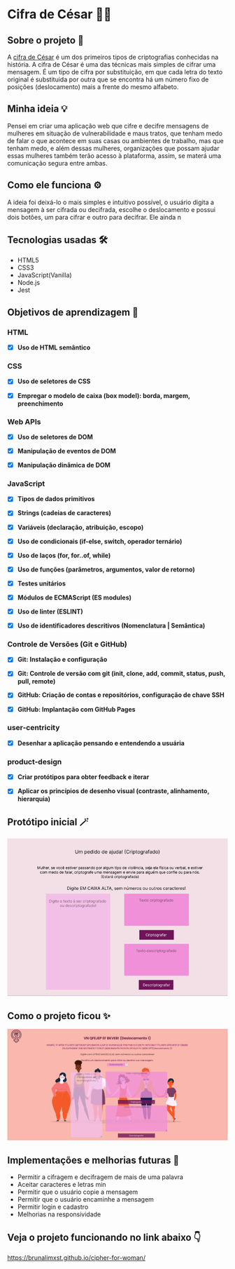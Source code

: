 # Cifra de César 🕵️‍♂️

## Sobre o projeto 📰

A [cifra de César](https://pt.wikipedia.org/wiki/Cifra_de_C%C3%A9sar) é um dos primeiros tipos de criptografias conhecidas na história. A cifra  de César é uma das técnicas mais simples de cifrar uma mensagem. É um tipo de cifra por substituição, em que cada letra do texto original é substituida por outra que se encontra há um número fixo de posições (deslocamento) mais a frente do mesmo alfabeto.

## Minha ideia 💡

Pensei em criar uma aplicação web que cifre e decifre mensagens de mulheres em situação de vulnerabilidade e maus tratos, que tenham medo de falar o que acontece em suas casas ou ambientes de trabalho, mas que tenham medo, e além dessas mulheres, organizações que possam ajudar essas mulheres também terão acesso à plataforma, assim, se materá uma comunicação segura entre ambas.

## Como ele funciona ⚙️

A ideia foi deixá-lo o mais simples e intuitivo possível, o usuário digita a mensagem à ser cifrada ou decifrada, escolhe o deslocamento e possui dois botões, um para cifrar e outro para decifrar. Ele ainda n

## Tecnologias usadas 🛠 

- HTML5
- CSS3
- JavaScript(Vanilla)
- Node.js
- Jest

## Objetivos de aprendizagem 📌

### HTML

- [x] **Uso de HTML semântico**

### CSS

- [x] **Uso de seletores de CSS**

- [x] **Empregar o modelo de caixa (box model): borda, margem, preenchimento**

### Web APIs

- [x] **Uso de seletores de DOM**

- [x] **Manipulação de eventos de DOM**

- [x] **Manipulação dinâmica de DOM**

### JavaScript

- [x] **Tipos de dados primitivos**

- [x] **Strings (cadeias de caracteres)**

- [x] **Variáveis (declaração, atribuição, escopo)**

- [x] **Uso de condicionais (if-else, switch, operador ternário)**

- [x] **Uso de laços (for, for..of, while)**

- [x] **Uso de funções (parâmetros, argumentos, valor de retorno)**

- [x] **Testes unitários**

- [x] **Módulos de ECMAScript (ES modules)**

- [x] **Uso de linter (ESLINT)**

- [x] **Uso de identificadores descritivos (Nomenclatura | Semântica)**

### Controle de Versões (Git e GitHub)

- [x] **Git: Instalação e configuração**

- [x] **Git: Controle de versão com git (init, clone, add, commit, status, push, pull, remote)**

- [x] **GitHub: Criação de contas e repositórios, configuração de chave SSH**

- [x] **GitHub: Implantação com GitHub Pages**

### user-centricity

- [x] **Desenhar a aplicação pensando e entendendo a usuária**

### product-design

- [x] **Criar protótipos para obter feedback e iterar**

- [x] **Aplicar os princípios de desenho visual (contraste, alinhamento, hierarquia)**


## Protótipo inicial 🪄

![Protótipo](./src/imagens/prototipo.png)

## Como o projeto ficou ✨ 

![Projeto final](./src/imagens/tela1.png)

## Implementações e melhorias futuras 🚀
- Permitir a cifragem e decifragem de mais de uma palavra
- Aceitar caracteres e letras min
- Permitir que o usuário copie a mensagem
- Permitir que o usuário encaminhe a mensagem
- Permitir login e cadastro
- Melhorias na responsividade

## Veja o projeto funcionando no link abaixo 👇

https://brunalimxst.github.io/cipher-for-woman/
